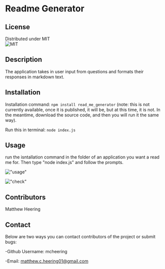 # Readme Generator
 


## License 

 Distributed under MIT      
 ![MIT](https://img.shields.io/badge/License-MIT-yellow.svg)


## Description 

The application takes in user input from questions and formats their responses in markdown text. 

## Installation 

Installation command: ```npm install read_me_generator``` (note:  this is not currently available, once it is published, it will be, but at this time, it is not.  In the meantime, download the source code, and then you will run it the same way).

Run this in terminal: ```node index.js```

## Usage 

run the isntallation command in the folder of an application you want a read me for.  Then type "node index.js" and follow the prompts. 

!["usage"]("assets/usage.gif")

!["check"]("assets/check.gif")



## Contributors 

Matthew Heering



## Contact 


 Below are two ways you can contact contributors of the project or submit bugs:

-Github Username: mcheering

-Email: matthew.c.heering01@gmail.com
